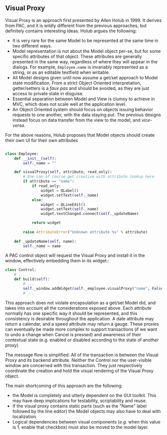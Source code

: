 Visual Proxy
------------

Visual Proxy is an approach first presented by Allen Holub in 1999. It
derives from PAC, and it is wildly different from the previous approaches, 
but definitely contains interesting ideas. Holub argues the following:

  - It is very rare for the same Model to be represented at the same 
    time in two different ways. 
  - Model representation is not about the Model object per-se, but
    for some specific attributes of that object. These attributes 
    are generally presented in the same way, regardless of where 
    they will appear in the dialogs. For example, ``Employee.name`` 
    is invariably represented as a string, or as an editable
    textfield when writable.
  - All Model designs given until now assume a get/set approach to
    Model state modification. From a strict Object Oriented interpretation,
    getter/setters is a *faux pas* and should be avoided, as they are
    just access to private state in disguise. 
  - Essential separation between Model and View is clumsy to
    achieve in MVC, which does not scale well at the application level.
  - An Object Oriented system should focus on objects issuing behavior
    requests to one another, with the data staying put. The previous designs
    instead focus on data transfer from the view to the model, and *vice-versa*.


For the above reasons, Holub proposes that Model objects should create their
own UI for their own attributes

```python

class Employee:
    def __init__(self):
        self._name = ""

    def visualProxy(self, attribute, read_only):
        # One can of course get creative with attribute lookup here 
        if attribute == "name":
            if read_only:
                widget = QLabel()
                widget.setText(self._name)
            else:
                widget = QLineEdit()
                widget.setText(self._name)
                widget.textChanged.connect(self._updateName)

            return widget
        
        raise AttributeError("Unknown attribute %s" % attribute)
    
    def _updateName(self, name):
        self._name = name
```

A PAC control object will request the Visual Proxy and install it in
the window, effectively embedding them in its widget::

```python
class Control:
    # ...
    def build(self):
        # ...
        self._window.addWidget(self._employee.visualProxy("name", False))
        # ...
```


This approach does not violate encapsulation as a get/set Model did, and
takes into account all the considerations exposed above. Each attribute normally
has one specific way it should be represented, and this consistency is desirable
throughout the application. A date attribute may return a calendar, and a speed
attribute may return a gauge. These proxies can eventually be made more complex
to support transactions (if we want to undo a change when Cancel is pressed) 
and awareness of their contextual state (e.g. enabled or disabled according to
the state of another proxy)

The message flow is simplified. All of the transaction is between the Visual
Proxy and its backend attribute. Neither the Control nor the user-visible
window are concerned with this transaction. They just respectively coordinate
the creation and hold the visual rendering of the Visual Proxy object.

The main shortcoming of this approach are the following:
- the Model is completely and utterly dependent on the GUI toolkit. 
  This may have deep implications for testability, scriptability and reuse. 
- If the visual proxy contains static parts (such as the "Name" label
  followed by the line editor) the Model objects may also have to deal with
  localization.
- Logical dependencies between visual components (*e.g.* when this value is
  1, enable that checkbox) must also be moved to the model layer.



